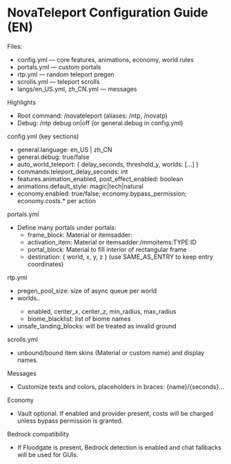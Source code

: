 # NovaTeleport Configuration Guide (EN)

Files:
- config.yml — core features, animations, economy, world rules
- portals.yml — custom portals
- rtp.yml — random teleport pregen
- scrolls.yml — teleport scrolls
- langs/en_US.yml, zh_CN.yml — messages

Highlights
- Root command: /novateleport (aliases: /ntp, /novatp)
- Debug: /ntp debug on|off (or general.debug in config.yml)

config.yml (key sections)
- general.language: en_US | zh_CN
- general.debug: true/false
- auto_world_teleport: { delay_seconds, threshold_y, worlds: [...] }
- commands.teleport_delay_seconds: int
- features.animation_enabled, post_effect_enabled: boolean
- animations.default_style: magic|tech|natural
- economy.enabled: true/false; economy.bypass_permission; economy.costs.* per action

portals.yml
- Define many portals under portals:
  - frame_block: Material or itemsadder:<id>
  - activation_item: Material or itemsadder:/mmoitems:TYPE:ID
  - portal_block: Material to fill interior of rectangular frame
  - destination: { world, x, y, z } (use SAME_AS_ENTRY to keep entry coordinates)

rtp.yml
- pregen_pool_size: size of async queue per world
- worlds.<name>.
  - enabled, center_x, center_z, min_radius, max_radius
  - biome_blacklist: list of biome names
- unsafe_landing_blocks: will be treated as invalid ground

scrolls.yml
- unbound/bound item skins (Material or custom name) and display names.

Messages
- Customize texts and colors, placeholders in braces: {name}/{seconds}...

Economy
- Vault optional. If enabled and provider present, costs will be charged unless bypass permission is granted.

Bedrock compatibility
- If Floodgate is present, Bedrock detection is enabled and chat fallbacks will be used for GUIs.
